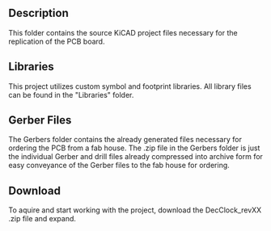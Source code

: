## Description
This folder contains the source KiCAD project files necessary for the replication of the PCB board.

## Libraries
This project utilizes custom symbol and footprint libraries. All library files can be found in the "Libraries" folder.

## Gerber Files
The Gerbers folder contains the already generated files necessary for ordering the PCB from a fab house. The .zip file in the Gerbers folder is just the individual Gerber and drill files already compressed into archive form for easy conveyance of the Gerber files to the fab house for ordering.

## Download
To aquire and start working with the project, download the DecClock_revXX .zip file and expand.
